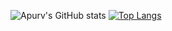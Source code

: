 ![Apurv's GitHub stats](https://github-readme-stats.vercel.app/api?username=Seiryuu002&show_icons=true&theme=dark)      [![Top Langs](https://github-readme-stats.vercel.app/api/top-langs/?username=Seiryuu002&hide=jupyter%20notebook&layout=compact&theme=dark&langs_count=8)](https://github.com/Seiryuu002/github-readme-stats)
